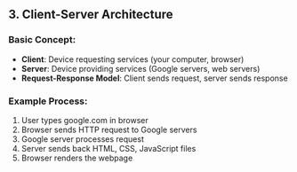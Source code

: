 ## 3. Client-Server Architecture

### Basic Concept:
- **Client**: Device requesting services (your computer, browser)
- **Server**: Device providing services (Google servers, web servers)
- **Request-Response Model**: Client sends request, server sends response

### Example Process:
1. User types google.com in browser
2. Browser sends HTTP request to Google servers
3. Google server processes request
4. Server sends back HTML, CSS, JavaScript files
5. Browser renders the webpage
